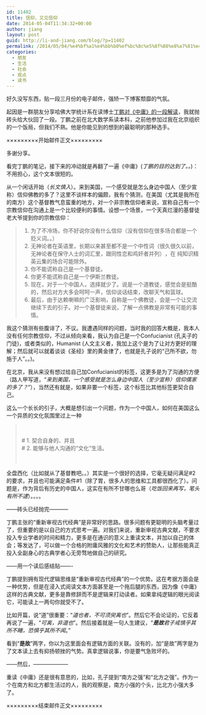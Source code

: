 ```yaml
---
id: 11402
title: 信仰，又见信仰
date: 2014-05-04T11:34:32+00:00
author: jiang
layout: post
guid: http://li-and-jiang.com/blog/?p=11402
permalink: /2014/05/04/%e4%bf%a1%e4%bb%b0%ef%bc%8c%e5%8f%88%e8%a7%81%e4%bf%a1%e4%bb%b0/
categories:
  - 朋友
  - 生活
  - 社会
  - 观点
  - 读书
---
```

好久没写东西，贴一段三月份的电子邮件，强矫一下博客颓靡的气氛。

起因是一群朋友分享哈佛大学统计系在读博士[丁鹏对《中庸》的一段解读](http://blog.sina.com.cn/s/blog_51f6e9570101emnp.html)，我就抛砖头给大伙回了一段。丁鹏之前在北大数学系读本科，之前他参加过我在北京组织的一个饭局，但我们不熟。他是你能见到的想到的最聪明的那种选手。

×××××××××开始邮件正文×××××××××

多谢分享。 

看完丁鹏的笔记，接下来的冲动就是再翻了一遍《中庸》(_丁鹏的目的达到了。。_)：不用担心，这个文本很短的。 

从一个闲话开始（_长文慎入_）。来到美国，一个感受就是怎么身边中国人（至少宣称）信仰佛教的多了？这里不谈样本的偏颇，我有个猜测，在美国（尤其是我所在的南方）这个基督教气息蛮重的地方，对一个非宗教信仰者来说，宣称自己有一个宗教信仰在沟通上是一个比较便利的事情。设想一个场景，一个天真烂漫的基督徒老大爷提到你的宗教信仰：
  


> 1. 为了不冷场，你不好说你没有什么信仰（没有信仰在很多场合都是一个贬义词。。）  
> 2. 无神论者在英语​里，长期以来甚至都不是一个中性词（很久很久以前，无神论者在保守人士的词汇里，跟同性恋和鸡奸者并列）​，在 纯​知识精英云集的场合可能除外。  
> 3. 你不能谎称自己是一个基督徒。  
> 4. 你更不能谎称自己是一个伊斯兰教徒。  
> 5. 现在，对于一个中国人，选择就少了。说是一个道教徒，感觉会是挺酷的，然后对方大多会呵呵一声，信仰谈话结束，改聊天气和篮球。  
> 6. 最后，由于达赖喇嘛的广泛影响，自称是一个佛教徒，会是一个让交流继续下去的引子。 ​对一个基督徒来说，了解一点佛教是非常有可能的事情。​​

我这个猜测有些腹诽了，不议。我遭遇同样的问题，当时我的回答大概是，我本人没有任何宗教信仰，不过从倾向来看，我认为自己是一个Confucianist (孔夫子的门徒)，或者类似的，Humanist (人文主义者，我加上这个是为了让对方更好的理解；然后就可以就着谈谈《圣经》里的黄金律了，也就是孔子说的“己所不欲，勿施于人”。。)。 

在北京，我从来没有想过给自己加Confucianist的标签，这更多是为了沟通的方便（路人甲写道，“_来到美国，一个感受就是怎么身边中国人（至少宣称）信仰儒家的多了？_”），当然还有就是，如果非要一个标签，这个标签比其他标签更契合自己。 

这么一个长长的引子，大概是想引出一个问题，作为一个中国人，如何在美国这么一个异质的文化氛围里过上一种
  


> ​ ​ 
> 
> \# 1. 契合自身的、并且  
> #​ 2. 能够​与他人​沟通的“文化”生活。
> 
> &nbsp;</blockquote> 
> 
> 全盘西化（比如就从了基督教吧。。）其实是一个很好的选择，它毫无疑问满足#2的要求，并且也可能满足条件#1（除了胃，很多人的思维和工具都很西化了）。问题是，作为背后有历史的中国人，这实在有所不甘哪也么哥（_吃饭回来再写，笔头有所不逮_）。。。。 
> 
> &#8212;&#8212;砖头已经抛完&#8212;&#8212;&#8212;&#8211; 
> 
> 丁鹏主张的“重新审视古代经典”是非常好的思路。很多问题有更聪明的头脑考量过了，但重要的是以自己的方式思考一遍。对我们来说，重新审视古典文献，不要求投入专业学者的时间和精力，更多是在通识的意义上重读文本，并加以自己的体会；等发达了，可以做一个合格的附庸风雅的文化和艺术的赞助人，让那些能真正投入全副身心的古典学者心无旁骛地做自己的研究。 
> 
> &#8212;&#8212;用一个读后感结贴&#8212;&#8212;- 
> 
> 丁鹏提到拥有现代逻辑思维是“重新审视古代经典”的一个优势。这在考据方面会是一种优势，但是在浸入式阅读文本方面甚至是一个拖后腿的东西，因为像《中庸》这样的古典文献，更多是靠修辞而不是逻辑来打动读者。如果拿纯逻辑的眼光阅读它，可能读上一两句你就受不了。 
> 
> 比如开篇，说“道”很重要：“_道也者，不可须臾离也_”。然后它不会论证的，它反着再说了一遍，“_可离，非道也_”。然后接着就是一句人生建议，“_**是故**君子戒慎乎其所不睹，恐惧乎其所不闻_。” 
> 
> 看到“**是故**”两字，你以为这里面会有逻辑方面的关联。没有的，加“是故”两字是为了文本读上去有抑扬顿挫的气势。真拿逻辑说事，你是要气急败坏的。 
> 
> &#8212;&#8212;然后，&#8212;&#8212;&#8212;&#8212;&#8212;&#8212;&#8211; 
> 
> 重读《中庸》还是很有意思的，比如，孔子提到“南方之强”和“北方之强”。作为一个在南方和北方都生活过的人，我的观察是，南方小强的个头，比北方小强大多了。 
> 
> ×××××××××结束邮件正文×××××××××